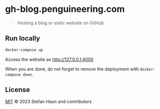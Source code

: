 # gh-blog.penguineering.com

> Hosting a blog or static website on GitHub

## Run locally

```bash
docker-compose up
```

Access the website as http://127.0.0.1:4000

When you are done, do not forget to remove the deployment with `docker-compose down`.

## License

[MIT](LICENSE.txt) © 2023 Stefan Haun and contributors
